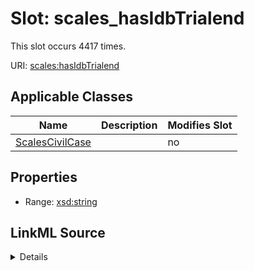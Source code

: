 

# Slot: scales_hasIdbTrialend




This slot occurs 4417 times.


URI: [scales:hasIdbTrialend](http://schemas.scales-okn.org/rdf/scales#hasIdbTrialend)



<!-- no inheritance hierarchy -->





## Applicable Classes

| Name | Description | Modifies Slot |
| --- | --- | --- |
| [ScalesCivilCase](../classes/ScalesCivilCase.md) |  |  no  |







## Properties

* Range: [xsd:string](http://www.w3.org/2001/XMLSchema#string)







## LinkML Source

<details>

```yaml
name: scales_hasIdbTrialend
from_schema: okns:scales-kg
rank: 1000
slot_uri: scales:hasIdbTrialend
alias: scales_hasIdbTrialend
domain_of:
- scales_CivilCase
range: string

```
</details>